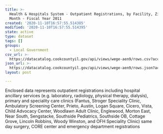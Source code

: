 ```yaml
---
title: >-
  Health & Hospitals System - Outpatient Registrations, by Facility, Zip Code,
  Month - Fiscal Year 2011
created: '2020-11-10T16:57:55.514385'
modified: '2020-11-10T16:57:55.514395'
state: active
type: dataset
tags: []
groups:
  - Local Government
csv_url: >-
  https://datacatalog.cookcountyil.gov/api/views/wege-aen9/rows.csv?accessType=DOWNLOAD
json_url: >-
  https://datacatalog.cookcountyil.gov/api/views/wege-aen9/rows.json?accessType=DOWNLOAD
layout: post

---
```

Enclosed data represents outpatient registrations including hospital ancillary services (e.g. laboratory, radiology, physical therapy, dialysis), primary and speciality care clinics (Fantus, Stroger Speciality Clinic, Ambulatory Screening Center, Prieto, Austin, Logan Square, Cicero, Vista, Child Advocacy Center, Woodlawn Adult Clinic, Englewood, Morton East, Near South, Sengstacke, Southside Pediatrics, Southside OB, Cottage Grove, Lincoln Robbins, Woody Winston, and OFH Speciality Clinic) same day surgery, CORE center and emergency department registrations
